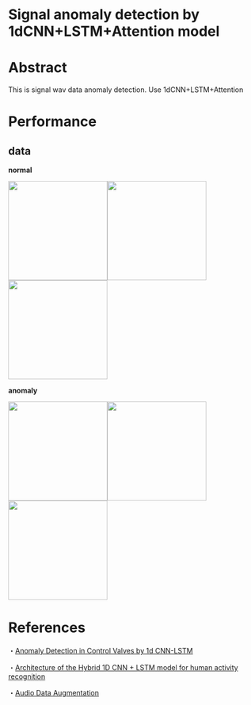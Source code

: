 # Signal anomaly detection by 1dCNN+LSTM+Attention model

# Abstract
This is signal wav data anomaly detection.
Use 1dCNN+LSTM+Attention 


# Performance

## data 

<b>normal</b>

<img src="https://user-images.githubusercontent.com/48679574/182996152-2e5fbcbb-5e04-484f-b11c-9fe4716046b8.png" width="200px"><img src="https://user-images.githubusercontent.com/48679574/182996155-3039a0f9-fe4b-4c12-b5f7-43393028052f.png" width="200px"><img src="https://user-images.githubusercontent.com/48679574/182996157-c48a523b-4355-4b16-9b68-0f8b7d64468c.png" width="200px">

<b>anomaly</b>

<img src="https://user-images.githubusercontent.com/48679574/182996527-747bc7f3-ad1a-4975-82e3-a113989d915c.png" width="200px"><img src="https://user-images.githubusercontent.com/48679574/182996531-6830f868-c9f8-42d9-bd61-e003a218ed61.png" width="200px"><img src="https://user-images.githubusercontent.com/48679574/182996532-4f7c2418-76ee-4ee6-b127-c6477b73a06f.png" width="200px">



# References
・[Anomaly Detection in Control Valves by 1d CNN-LSTM](https://confit.atlas.jp/guide/event-img/jsai2018/3Pin1-44/public/pdf?type=in)

・[Architecture of the Hybrid 1D CNN + LSTM model for human activity recognition](https://www.researchgate.net/figure/Architecture-of-the-Hybrid-1D-CNN-LSTM-model-for-human-activity-recognition_fig4_343341551)

・[Audio Data Augmentation](https://www.kaggle.com/code/hidehisaarai1213/rfcx-audio-data-augmentation-japanese-english)
